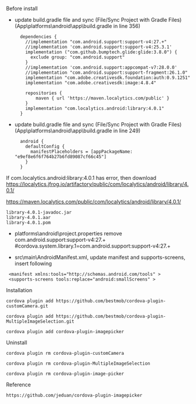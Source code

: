 Before install

- update build.gradle file and sync (File/Sync Project with Gradle Files)
      (App\platforms\android\app\build.gradle   in line 356)
  ```
    dependencies {
      //implementation "com.android.support:support-v4:27.+"
      //implementation 'com.android.support:support-v4:25.3.1'
      implementation ("com.github.bumptech.glide:glide:3.8.0") {
        exclude group: "com.android.support"
      }
      //implementation 'com.android.support:appcompat-v7:28.0.0'
      //implementation "com.android.support:support-fragment:26.1.0"
      implementation "com.adobe.creativesdk.foundation:auth:0.9.1251"
      implementation "com.adobe.creativesdk:image:4.8.4"
      
      repositories {
          maven { url 'https://maven.localytics.com/public' }
      }
      implementation "com.localytics.android:library:4.0.1"
    }
  ```

- update build.gradle file and sync (File/Sync Project with Gradle Files)
      (App\platforms\android\app\build.gradle   in line 249)
  ```
    android {
      defaultConfig {
        manifestPlaceholders = [appPackageName: "e9ef8e6f6f764b27b6fd89087cf66c45"]
      }
    }
  ```

If com.localytics.android:library:4.0.1 has error, then download
https://localytics.jfrog.io/artifactory/public/com/localytics/android/library/4.0.1/

https://maven.localytics.com/public/com/localytics/android/library/4.0.1/
  ```
library-4.0.1-javadoc.jar
library-4.0.1.aar
library-4.0.1.pom
  ```

- platforms\android\project.properties
remove com.android.support:support-v4:27.+
#cordova.system.library.1=com.android.support:support-v4:27.+


- src\main\AndroidManifest.xml, update manifest and supports-screens, insert following 
```
 <manifest xmlns:tools="http://schemas.android.com/tools" >
 <supports-screens tools:replace="android:smallScreens" >
```
Installation

    cordova plugin add https://github.com/bestmob/cordova-plugin-customCamera.git
    
    cordova plugin add https://github.com/bestmob/cordova-plugin-MultipleImageSelection.git

    cordova plugin add cordova-plugin-imagepicker



Uninstall

    cordova plugin rm cordova-plugin-customCamera

    cordova plugin rm cordova-plugin-MultipleImageSelection

    cordova plugin rm cordova-plugin-image-picker



Reference

    https://github.com/jeduan/cordova-plugin-imagepicker